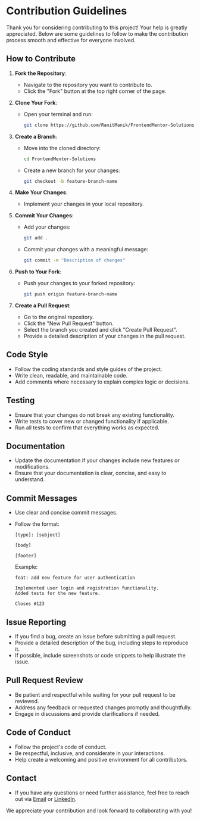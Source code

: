# Contribution Guidelines

Thank you for considering contributing to this project! Your help is greatly appreciated. Below are some guidelines to follow to make the contribution process smooth and effective for everyone involved.

## How to Contribute

1. **Fork the Repository**: 
   - Navigate to the repository you want to contribute to.
   - Click the "Fork" button at the top right corner of the page.

2. **Clone Your Fork**:
   - Open your terminal and run:
     ```sh
     git clone https://github.com/RanitManik/FrontendMentor-Solutions.git
     ```

3. **Create a Branch**:
   - Move into the cloned directory:
     ```sh
     cd FrontendMentor-Solutions
     ```
   - Create a new branch for your changes:
     ```sh
     git checkout -b feature-branch-name
     ```

4. **Make Your Changes**:
   - Implement your changes in your local repository.

5. **Commit Your Changes**:
   - Add your changes:
     ```sh
     git add .
     ```
   - Commit your changes with a meaningful message:
     ```sh
     git commit -m "Description of changes"
     ```

6. **Push to Your Fork**:
   - Push your changes to your forked repository:
     ```sh
     git push origin feature-branch-name
     ```

7. **Create a Pull Request**:
   - Go to the original repository.
   - Click the "New Pull Request" button.
   - Select the branch you created and click "Create Pull Request".
   - Provide a detailed description of your changes in the pull request.

## Code Style

- Follow the coding standards and style guides of the project.
- Write clean, readable, and maintainable code.
- Add comments where necessary to explain complex logic or decisions.

## Testing

- Ensure that your changes do not break any existing functionality.
- Write tests to cover new or changed functionality if applicable.
- Run all tests to confirm that everything works as expected.

## Documentation

- Update the documentation if your changes include new features or modifications.
- Ensure that your documentation is clear, concise, and easy to understand.

## Commit Messages

- Use clear and concise commit messages.
- Follow the format:
  ```
  [type]: [subject]
  
  [body]
  
  [footer]
  ```

  Example:
  ```
  feat: add new feature for user authentication
  
  Implemented user login and registration functionality.
  Added tests for the new feature.
  
  Closes #123
  ```

## Issue Reporting

- If you find a bug, create an issue before submitting a pull request.
- Provide a detailed description of the bug, including steps to reproduce it.
- If possible, include screenshots or code snippets to help illustrate the issue.

## Pull Request Review

- Be patient and respectful while waiting for your pull request to be reviewed.
- Address any feedback or requested changes promptly and thoughtfully.
- Engage in discussions and provide clarifications if needed.

## Code of Conduct

- Follow the project's code of conduct.
- Be respectful, inclusive, and considerate in your interactions.
- Help create a welcoming and positive environment for all contributors.

## Contact

- If you have any questions or need further assistance, feel free to reach out via [Email](mailto:ranitmanik.dev@gmail.com) or [LinkedIn](https://www.linkedin.com/in/ranit-manik/).

We appreciate your contribution and look forward to collaborating with you!
